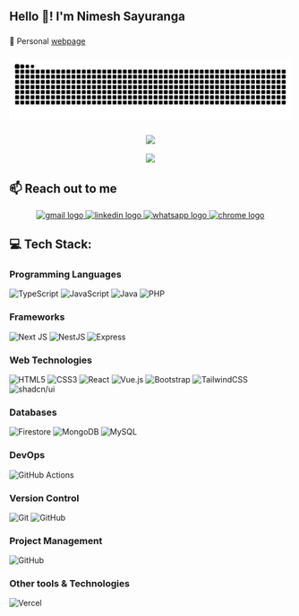 <h2 align="left">Hello 👋! I'm Nimesh Sayuranga</h2>


###

🛜 Personal [webpage](https://nimesh281.vercel.app/)<br>

###

<picture>
  <source media="(prefers-color-scheme: dark)" srcset="https://raw.githubusercontent.com/lakmal98/lakmal98/output/github-snake-dark.svg" />
  <source media="(prefers-color-scheme: light)" srcset="https://raw.githubusercontent.com/lakmal98/lakmal98/output/github-snake.svg" />
  <img alt="github-snake" src="https://raw.githubusercontent.com/lakmal98/lakmal98/output/github-snake.svg" />
</picture>

###

<div align="center">

![](https://github-readme-streak-stats.herokuapp.com/?user=lakmal98&theme=dark&hide_border=false)

</div>
<div align="center">

![](https://quotes-github-readme.vercel.app/api?type=horizontal&theme=dark)

</div>

## 📫 Reach out to me

<div align="center">
  <a href="mailto:info@lakmal.dev" target="_blank">
    <img src="https://img.shields.io/static/v1?message=Email&logo=gmail&label=&color=D14836&logoColor=white&labelColor=&style=for-the-badge" height="35" alt="gmail logo"  />
  </a>
  <a href="https://www.linkedin.com/in/lakmal98/" target="_blank">
    <img src="https://img.shields.io/static/v1?message=LinkedIn&logo=linkedin&label=&color=0077B5&logoColor=white&labelColor=&style=for-the-badge" height="35" alt="linkedin logo"  />
  </a>
  <a href="https://wa.me/94775277373" target="_blank">
    <img src="https://img.shields.io/static/v1?message=Whatsapp&logo=whatsapp&label=&color=25D366&logoColor=white&labelColor=&style=for-the-badge" height="35" alt="whatsapp logo"  />
  </a>
    <a href="https://lakmal.dev" target="_blank">
        <img src="https://img.shields.io/static/v1?message=Website&logo=google-chrome&label=&color=4285F4&logoColor=white&labelColor=&style=for-the-badge" height="35" alt="chrome logo"  />
    </a>
</div>


## 💻 Tech Stack:

### Programming Languages

![TypeScript](https://img.shields.io/badge/typescript-%23007ACC.svg?style=for-the-badge&logo=typescript&logoColor=white)
![JavaScript](https://img.shields.io/badge/javascript-%23323330.svg?style=for-the-badge&logo=javascript&logoColor=%23F7DF1E)
![Java](https://img.shields.io/badge/java-%23ED8B00.svg?style=for-the-badge&logo=java&logoColor=white)
![PHP](https://img.shields.io/badge/php-%23777BB4.svg?style=for-the-badge&logo=php&logoColor=white)

### Frameworks
![Next JS](https://img.shields.io/badge/next.js-%23000000.svg?style=for-the-badge&logo=nextdotjs&logoColor=white)
![NestJS](https://img.shields.io/badge/nestjs-%23E0234E.svg?style=for-the-badge&logo=nestjs&logoColor=white)
![Express](https://img.shields.io/badge/express.js-%23404d59.svg?style=for-the-badge&logo=express&logoColor=%2361DAFB)

### Web Technologies
![HTML5](https://img.shields.io/badge/html5-%23E34F26.svg?style=for-the-badge&logo=html5&logoColor=white)
![CSS3](https://img.shields.io/badge/css3-%231572B6.svg?style=for-the-badge&logo=css3&logoColor=white)
![React](https://img.shields.io/badge/react-%2320232a.svg?style=for-the-badge&logo=react&logoColor=%2361DAFB)
![Vue.js](https://img.shields.io/badge/vuejs-%2335495e.svg?style=for-the-badge&logo=vue-dot-js&logoColor=%234FC08D)
![Bootstrap](https://img.shields.io/badge/bootstrap-%23563D7C.svg?style=for-the-badge&logo=bootstrap&logoColor=white)
![TailwindCSS](https://img.shields.io/badge/tailwindcss-%2338B2AC.svg?style=for-the-badge&logo=tailwind-css&logoColor=white)
![shadcn/ui](https://img.shields.io/badge/shadcn-%23161515.svg?style=for-the-badge&logo=react&logoColor=white)


### Databases
![Firestore](https://img.shields.io/badge/firestore-%23FFCA28.svg?style=for-the-badge&logo=firebase&logoColor=black)
![MongoDB](https://img.shields.io/badge/mongodb-%2347A248.svg?style=for-the-badge&logo=mongodb&logoColor=white)
![MySQL](https://img.shields.io/badge/mysql-%234479A1.svg?style=for-the-badge&logo=mysql&logoColor=white)

### DevOps
![GitHub Actions](https://img.shields.io/badge/github%20actions-%232671E5.svg?style=for-the-badge&logo=githubactions&logoColor=white)

### Version Control
![Git](https://img.shields.io/badge/git-%23F05033.svg?style=for-the-badge&logo=git&logoColor=white)
![GitHub](https://img.shields.io/badge/github-%23181717.svg?style=for-the-badge&logo=github&logoColor=white)

### Project Management
![GitHub](https://img.shields.io/badge/github-%23181717.svg?style=for-the-badge&logo=github&logoColor=white)

### Other tools & Technologies
![Vercel](https://img.shields.io/badge/vercel-%23000000.svg?style=for-the-badge&logo=vercel&logoColor=white)
